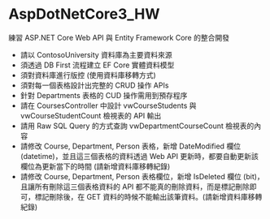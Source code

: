 # AspDotNetCore3_HW
練習 ASP․NET Core Web API 與 Entity Framework Core 的整合開發

<ul>
  <li>請以 ContosoUniversity 資料庫為主要資料來源</li>
 <li>須透過 DB First 流程建立 EF Core 實體資料模型</li>
 <li>須對資料庫進行版控 (使用資料庫移轉方式)</li>
 <li>須對每一個表格設計出完整的 CRUD 操作 APIs</li>
 <li>針對 Departments 表格的 CUD 操作需用到預存程序</li>
 <li>請在 CoursesController 中設計 vwCourseStudents 與 vwCourseStudentCount 檢視表的 API 輸出</li>
 <li>請用 Raw SQL Query 的方式查詢 vwDepartmentCourseCount 檢視表的內容</li>
 <li>請修改 Course, Department, Person 表格，新增 DateModified 欄位(datetime)，並且這三個表格的資料透過 Web API 更新時，都要自動更新該欄位為更新當下的時間 (請新增資料庫移轉紀錄)</li>
 <li>請修改 Course, Department, Person 表格欄位，新增 IsDeleted 欄位 (bit)，且讓所有刪除這三個表格資料的 API 都不能真的刪除資料，而是標記刪除即可，標記刪除後，在 GET 資料的時候不能輸出該筆資料。(請新增資料庫移轉紀錄)</li>
  </ul>
